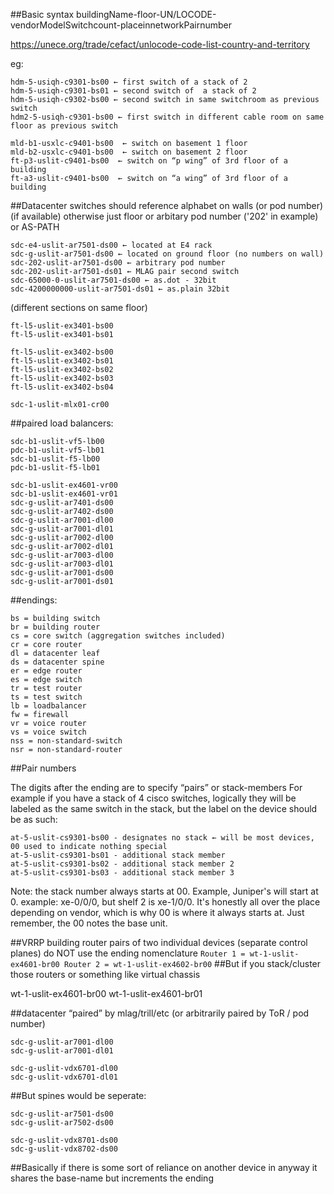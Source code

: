 ##Basic syntax
buildingName-floor-UN/LOCODE-vendorModelSwitchcount-placeinnetworkPairnumber

https://unece.org/trade/cefact/unlocode-code-list-country-and-territory

eg: 
```
hdm-5-usiqh-c9301-bs00 ← first switch of a stack of 2
hdm-5-usiqh-c9301-bs01 ← second switch of  a stack of 2
hdm-5-usiqh-c9302-bs00 ← second switch in same switchroom as previous switch
hdm2-5-usiqh-c9301-bs00 ← first switch in different cable room on same floor as previous switch
```

```
mld-b1-usxlc-c9401-bs00  ← switch on basement 1 floor
mld-b2-usxlc-c9401-bs00  ← switch on basement 2 floor
ft-p3-uslit-c9401-bs00  ← switch on “p wing” of 3rd floor of a building
ft-a3-uslit-c9401-bs00  ← switch on “a wing” of 3rd floor of a building
```

##Datacenter switches should reference alphabet on walls (or pod number) (if available) otherwise just floor or arbitary pod number ('202' in example) or AS-PATH
```
sdc-e4-uslit-ar7501-ds00 ← located at E4 rack
sdc-g-uslit-ar7501-ds00 ← located on ground floor (no numbers on wall)
sdc-202-uslit-ar7501-ds00 ← arbitrary pod number
sdc-202-uslit-ar7501-ds01 ← MLAG pair second switch
sdc-65000-0-uslit-ar7501-ds00 ← as.dot - 32bit
sdc-4200000000-uslit-ar7501-ds01 ← as.plain 32bit
```

(different sections on same floor)
```
ft-l5-uslit-ex3401-bs00
ft-l5-uslit-ex3401-bs01
```
```
ft-l5-uslit-ex3402-bs00
ft-l5-uslit-ex3402-bs01
ft-l5-uslit-ex3402-bs02
ft-l5-uslit-ex3402-bs03
ft-l5-uslit-ex3402-bs04
```
```
sdc-1-uslit-mlx01-cr00
```

##paired load balancers:
```
sdc-b1-uslit-vf5-lb00
pdc-b1-uslit-vf5-lb01
sdc-b1-uslit-f5-lb00
pdc-b1-uslit-f5-lb01
```

```
sdc-b1-uslit-ex4601-vr00
sdc-b1-uslit-ex4601-vr01
sdc-g-uslit-ar7401-ds00
sdc-g-uslit-ar7402-ds00
sdc-g-uslit-ar7001-dl00
sdc-g-uslit-ar7001-dl01
sdc-g-uslit-ar7002-dl00
sdc-g-uslit-ar7002-dl01
sdc-g-uslit-ar7003-dl00
sdc-g-uslit-ar7003-dl01
sdc-g-uslit-ar7001-ds00
sdc-g-uslit-ar7001-ds01
```

##endings:
```
bs = building switch
br = building router
cs = core switch (aggregation switches included)
cr = core router
dl = datacenter leaf
ds = datacenter spine
er = edge router
es = edge switch
tr = test router
ts = test switch
lb = loadbalancer
fw = firewall
vr = voice router
vs = voice switch
nss = non-standard-switch 
nsr = non-standard-router
```
##Pair numbers

The digits after the ending are to specify “pairs” or stack-members
For example if you have a stack of 4 cisco switches, logically they will be labeled as the same switch in the stack, but the label on the device should be as such:

```
at-5-uslit-cs9301-bs00 - designates no stack ← will be most devices, 00 used to indicate nothing special
at-5-uslit-cs9301-bs01 - additional stack member
at-5-uslit-cs9301-bs02 - additional stack member 2
at-5-uslit-cs9301-bs03 - additional stack member 3
```

Note:  the stack number always starts at 00. Example, Juniper's will start at 0. example: xe-0/0/0, but shelf 2 is xe-1/0/0. It's honestly all over the place depending on vendor, which is why 00 is where it always starts at. Just remember, the 00 notes the base unit.  

##VRRP building router pairs of two individual devices (separate control planes) do NOT use the ending nomenclature
``
Router 1 = wt-1-uslit-ex4601-br00
Router 2 = wt-1-uslit-ex4602-br00
``
##But if you stack/cluster those routers or something like virtual chassis 

wt-1-uslit-ex4601-br00
wt-1-uslit-ex4601-br01

##datacenter “paired” by mlag/trill/etc (or arbitrarily paired by ToR / pod number)
```
sdc-g-uslit-ar7001-dl00
sdc-g-uslit-ar7001-dl01

sdc-g-uslit-vdx6701-dl00
sdc-g-uslit-vdx6701-dl01
```
##But spines would be seperate:
```
sdc-g-uslit-ar7501-ds00
sdc-g-uslit-ar7502-ds00

sdc-g-uslit-vdx8701-ds00
sdc-g-uslit-vdx8702-ds00
```
##Basically if there is some sort of reliance on another device in anyway it shares the base-name but increments the ending
